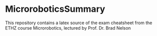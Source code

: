 # MicroroboticsSummary
This repository contains a latex source of the exam cheatsheet from the ETHZ course Microrobotics, lectured by Prof. Dr. Brad Nelson
